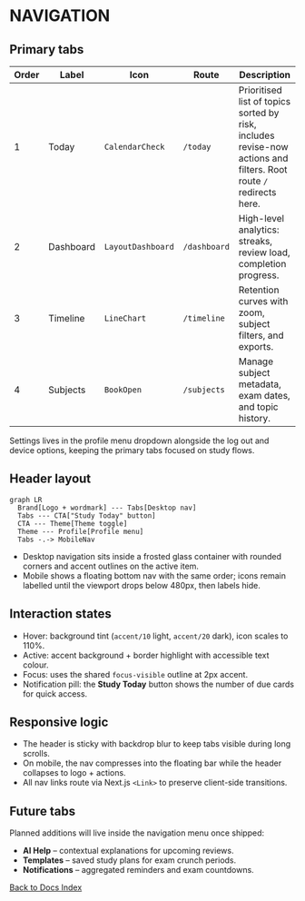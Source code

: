 # NAVIGATION

## Primary tabs

| Order | Label | Icon | Route | Description |
| --- | --- | --- | --- | --- |
| 1 | Today | `CalendarCheck` | `/today` | Prioritised list of topics sorted by risk, includes revise-now actions and filters. Root route `/` redirects here. |
| 2 | Dashboard | `LayoutDashboard` | `/dashboard` | High-level analytics: streaks, review load, completion progress. |
| 3 | Timeline | `LineChart` | `/timeline` | Retention curves with zoom, subject filters, and exports. |
| 4 | Subjects | `BookOpen` | `/subjects` | Manage subject metadata, exam dates, and topic history. |

Settings lives in the profile menu dropdown alongside the log out and device options, keeping the primary tabs focused on study flows.

## Header layout

```mermaid
graph LR
  Brand[Logo + wordmark] --- Tabs[Desktop nav]
  Tabs --- CTA["Study Today" button]
  CTA --- Theme[Theme toggle]
  Theme --- Profile[Profile menu]
  Tabs -.-> MobileNav
```

- Desktop navigation sits inside a frosted glass container with rounded corners and accent outlines on the active item.
- Mobile shows a floating bottom nav with the same order; icons remain labelled until the viewport drops below 480px, then labels hide.

## Interaction states

- Hover: background tint (`accent/10` light, `accent/20` dark), icon scales to 110%.
- Active: accent background + border highlight with accessible text colour.
- Focus: uses the shared `focus-visible` outline at 2px accent.
- Notification pill: the **Study Today** button shows the number of due cards for quick access.

## Responsive logic

- The header is sticky with backdrop blur to keep tabs visible during long scrolls.
- On mobile, the nav compresses into the floating bar while the header collapses to logo + actions.
- All nav links route via Next.js `<Link>` to preserve client-side transitions.

## Future tabs

Planned additions will live inside the navigation menu once shipped:

- **AI Help** – contextual explanations for upcoming reviews.
- **Templates** – saved study plans for exam crunch periods.
- **Notifications** – aggregated reminders and exam countdowns.

[Back to Docs Index](../DOCS_INDEX.md)
